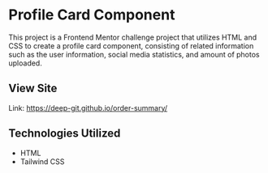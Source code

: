 # Profile Card Component
This project is a Frontend Mentor challenge project that utilizes HTML and CSS to create a profile card component, consisting of related information such as the user information, social media statistics, and amount of photos uploaded.

## View Site
Link: https://deep-git.github.io/order-summary/

## Technologies Utilized
- HTML
- Tailwind CSS
